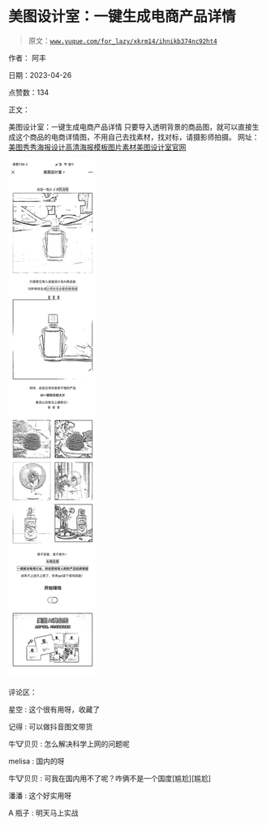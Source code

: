 # 美图设计室：一键生成电商产品详情

> 原文：[`www.yuque.com/for_lazy/xkrm14/ihnikb374nc92ht4`](https://www.yuque.com/for_lazy/xkrm14/ihnikb374nc92ht4)

作者： 阿丰

日期：2023-04-26

点赞数：134

正文：

美图设计室：一键生成电商产品详情 只要导入透明背景的商品图，就可以直接生成这个商品的电商详情图，不用自己去找素材，找对标，请摄影师拍摄。 网址： [美图秀秀海报设计高清海报模板图片素材美图设计室官网](https://design.meitu.com/)

![](img/6c8e0843d64e9238691bccc533ea3edf.png)

评论区：

星空 : 这个很有用呀，收藏了

记得 : 可以做抖音图文带货

牛🐮贝贝 : 怎么解决科学上网的问题呢

melisa : 国内的呀

牛🐮贝贝 : 可我在国内用不了呢？咋俩不是一个国度[尴尬][尴尬]

潘潘 : 这个好实用呀

A 瓶子 : 明天马上实战

